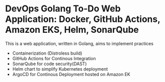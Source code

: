 # DevOps Golang To-Do Web Application: Docker, GitHub Actions, Amazon EKS, Helm, SonarQube

This is a web application, written in Golang, aims to implement practices
- Containerization (Distroless build)
- GitHub Actions for Continous Integration
- SonarQube for code security(DAST)
- Helm chart to simplify Kubernetes deployment
- ArgoCD for Continous Deployment hosted on Amazon EK

